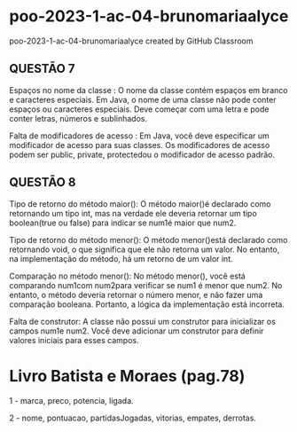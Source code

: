 # poo-2023-1-ac-04-brunomariaalyce
poo-2023-1-ac-04-brunomariaalyce created by GitHub Classroom

## QUESTÃO 7
Espaços no nome da classe : O nome da classe contém espaços em branco e caracteres especiais. Em Java, o nome de uma classe não pode conter espaços ou caracteres especiais. Deve começar com uma letra e pode conter letras, números e sublinhados.

Falta de modificadores de acesso : Em Java, você deve especificar um modificador de acesso para suas classes. Os modificadores de acesso podem ser public, private, protectedou o modificador de acesso padrão.

## QUESTÃO 8

Tipo de retorno do método maior():
O método maior()é declarado como retornando um tipo int, mas na verdade ele deveria retornar um tipo boolean(true ou false) para indicar se num1é maior que num2.

Tipo de retorno do método menor():
O método menor()está declarado como retornando void, o que significa que ele não retorna um valor. No entanto, na implementação do método, há um retorno de um valor int.

Comparação no método menor():
No método menor(), você está comparando num1com num2para verificar se num1 é menor que num2. No entanto, o método deveria retornar o número menor, e não fazer uma comparação booleana. Portanto, a lógica da implementação está incorreta.

Falta de construtor:
A classe não possui um construtor para inicializar os campos num1e num2. Você deve adicionar um construtor para definir valores iniciais para esses campos.


# Livro Batista e Moraes (pag.78)

1 - marca, preco, potencia, ligada.

2 - nome, pontuacao, partidasJogadas, vitorias, empates, derrotas.

